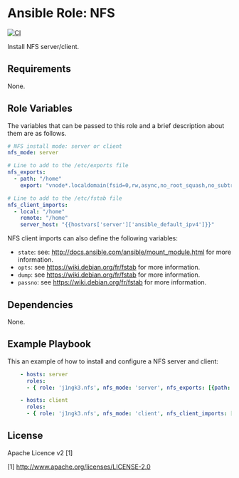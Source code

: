 # Ansible Role: NFS

[![CI](https://github.com/j1ngk3/ansible-role-nfs/workflows/CI/badge.svg?event=push)](https://github.com/j1ngk3/ansible-role-nfs/actions?query=workflow%3ACI)

Install NFS server/client.

## Requirements

None.

## Role Variables

The variables that can be passed to this role and a brief description about them are as follows.

```yaml
# NFS install mode: server or client
nfs_mode: server

# Line to add to the /etc/exports file
nfs_exports:
  - path: "/home"
    export: "vnode*.localdomain(fsid=0,rw,async,no_root_squash,no_subtree_check,insecure)"

# Line to add to the /etc/fstab file
nfs_client_imports:
  - local: "/home"
    remote: "/home"
    server_host: "{{hostvars['server']['ansible_default_ipv4']}}"
```

NFS client imports can also define the following variables:
  * `state`: see: http://docs.ansible.com/ansible/mount_module.html for more information.
  * `opts`: see https://wiki.debian.org/fr/fstab for more information.
  * `dump`: see https://wiki.debian.org/fr/fstab for more information.
  * `passno`: see https://wiki.debian.org/fr/fstab for more information.

## Dependencies

None.

## Example Playbook

This an example of how to install and configure a NFS server and client:
```yaml
    - hosts: server
      roles:
      - { role: 'j1ngk3.nfs', nfs_mode: 'server', nfs_exports: [{path: "/home", export: "vnode*.localdomain(fsid=0,rw,async,no_root_squash,no_subtree_check,insecure)"}] }

    - hosts: client
      roles:
      - { role: 'j1ngk3.nfs', nfs_mode: 'client', nfs_client_imports: [{ local: "/home", remote: "/home", server_host: "{{hostvars['server']['ansible_default_ipv4']}}" }] }
```

## License


Apache Licence v2 [1]

[1] http://www.apache.org/licenses/LICENSE-2.0
